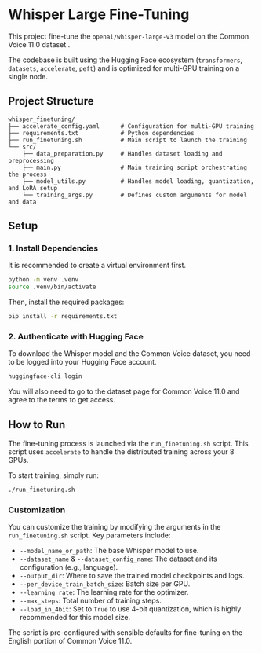 # Whisper Large Fine-Tuning 

This project fine-tune the `openai/whisper-large-v3` model on the Common Voice 11.0 dataset .

The codebase is built using the Hugging Face ecosystem (`transformers`, `datasets`, `accelerate`, `peft`) and is optimized for multi-GPU training on a single node.

## Project Structure

```
whisper_finetuning/
├── accelerate_config.yaml      # Configuration for multi-GPU training
├── requirements.txt            # Python dependencies
├── run_finetuning.sh           # Main script to launch the training
└── src/
    ├── data_preparation.py     # Handles dataset loading and preprocessing
    ├── main.py                 # Main training script orchestrating the process
    ├── model_utils.py          # Handles model loading, quantization, and LoRA setup
    └── training_args.py        # Defines custom arguments for model and data
```

## Setup

### 1. Install Dependencies

It is recommended to create a virtual environment first.

```bash
python -m venv .venv
source .venv/bin/activate
```

Then, install the required packages:

```bash
pip install -r requirements.txt
```

### 2. Authenticate with Hugging Face

To download the Whisper model and the Common Voice dataset, you need to be logged into your Hugging Face account.

```bash
huggingface-cli login
```

You will also need to go to the dataset page for Common Voice 11.0 and agree to the terms to get access.

## How to Run

The fine-tuning process is launched via the `run_finetuning.sh` script. This script uses `accelerate` to handle the distributed training across your 8 GPUs.

To start training, simply run:

```bash
./run_finetuning.sh
```

### Customization

You can customize the training by modifying the arguments in the `run_finetuning.sh` script. Key parameters include:
- `--model_name_or_path`: The base Whisper model to use.
- `--dataset_name` & `--dataset_config_name`: The dataset and its configuration (e.g., language).
- `--output_dir`: Where to save the trained model checkpoints and logs.
- `--per_device_train_batch_size`: Batch size per GPU.
- `--learning_rate`: The learning rate for the optimizer.
- `--max_steps`: Total number of training steps.
- `--load_in_4bit`: Set to `True` to use 4-bit quantization, which is highly recommended for this model size.

The script is pre-configured with sensible defaults for fine-tuning on the English portion of Common Voice 11.0.
